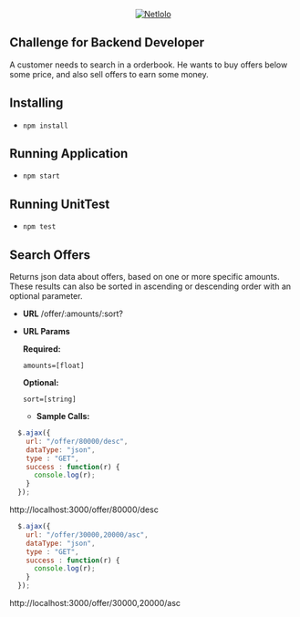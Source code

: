 <p align="center">
  <a href="https://www.netlolo.com" target="_blank">
      <img src="https://app.netlolo.com/images/logo_vertical.png" alt="Netlolo"/>
  </a>
</p>

## Challenge for Backend Developer

A customer needs to search in a orderbook. He wants to buy offers below some price, and also sell offers to earn some money.

## Installing
* ```npm install```

## Running Application
* ```npm start```

## Running UnitTest
* ```npm test```

## Search Offers
Returns json data about offers, based on one or more specific amounts. These results can also be sorted in ascending or descending order with an optional parameter.

* **URL**
/offer/:amounts/:sort?

*  **URL Params**

   **Required:**
 
   `amounts=[float]`

   **Optional:**

   `sort=[string]`

   * **Sample Calls:**

  ```javascript
    $.ajax({
      url: "/offer/80000/desc",
      dataType: "json",
      type : "GET",
      success : function(r) {
        console.log(r);
      }
    });
  ```
  http://localhost:3000/offer/80000/desc

  ```javascript
    $.ajax({
      url: "/offer/30000,20000/asc",
      dataType: "json",
      type : "GET",
      success : function(r) {
        console.log(r);
      }
    });
  ```
  http://localhost:3000/offer/30000,20000/asc
